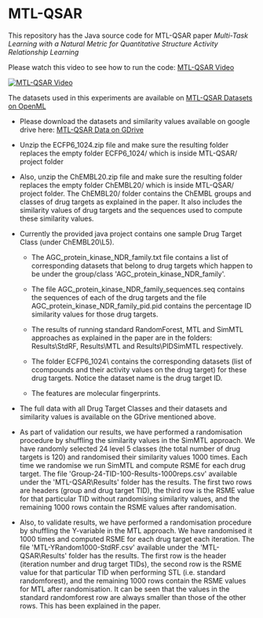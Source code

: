 # MTL-QSAR
This repository has the Java source code for MTL-QSAR paper *Multi-Task Learning with a Natural Metric for Quantitative Structure Activity Relationship Learning*

Please watch this video to see how to run the code: <a href="https://youtu.be/mZOr0HVwbKM" target="_blank">MTL-QSAR Video</a>

[![MTL-QSAR Video](https://img.youtube.com/vi/mZOr0HVwbKM/0.jpg)](https://www.youtube.com/watch?v=mZOr0HVwbKM "MTL-QSAR Video")



The datasets used in this experiments are available on <a href="https://www.openml.org/s/3" target="blank">MTL-QSAR Datasets on OpenML</a> 

* Please download the datasets and similarity values available on google drive here: <a href="https://drive.google.com/drive/folders/1WCQWIe7wlVfQ7vbwZgHXQy3YDRAPMUte?usp=sharing" target="_blank">MTL-QSAR Data on GDrive</a> 

* Unzip the ECFP6_1024.zip file and make sure the resulting folder replaces the empty folder ECFP6_1024/ which is inside MTL-QSAR/ project folder

* Also, unzip the ChEMBL20.zip file and make sure the resulting folder replaces the empty folder ChEMBL20/ which is inside MTL-QSAR/ project folder. The ChEMBL20/ folder contains the ChEMBL groups and classes of drug targets as explained in the paper. It also includes the similarity values of drug targets and the sequences used to compute these similarity values. 

* Currently the provided java project contains one sample Drug Target Class (under ChEMBL20\L5). 
  * The AGC_protein_kinase_NDR_family.txt file contains a list of corresponding datasets that belong to drug targets which happen to be under the group/class 'AGC_protein_kinase_NDR_family'. 
  * The file AGC_protein_kinase_NDR_family_sequences.seq contains the sequences of each of the drug targets and the file AGC_protein_kinase_NDR_family_pid.pid contains the percentage ID similarity values for those drug targets. 
  * The results of running standard RandomForest, MTL and SimMTL approaches as explained in the paper are in the folders: Results\StdRF, Results\MTL and Results\PIDSimMTL respectively. 
  * The folder ECFP6_1024\ contains the corresponding datasets (list of ccompounds and their activity values on the drug target) for these drug targets. Notice the dataset name is the drug target ID. 
  
  * The features are molecular fingerprints.

* The full data with all Drug Target Classes and their datasets and similarity values is available on the GDrive mentioned above.

* As part of validation our results, we have performed a randomisation procedure by shuffling the similarity values in the SimMTL approach. We have randomly selected 24 level 5 classes (the total number of drug targets is 120) and randomised their similarity values 1000 times. Each time we randomise we run SimMTL and compute RSME for each drug target. The file 'Group-24-TID-100-Results-1000reps.csv' available under the 'MTL-QSAR\Results' folder has the results. The first two rows are headers (group and drug target TID), the third row is the RSME value for that particular TID without randomising similarity values, and the remaining 1000 rows contain the RSME values after randomisation.

* Also, to validate results, we have performed a randomisation procedure by shuffling the Y-variable in the MTL approach. We have randomised it 1000 times and computed RSME for each drug target each iteration. The file 'MTL-YRandom1000-StdRF.csv' available under the 'MTL-QSAR\Results' folder has the results. The first row is the header (iteration number and drug target TIDs), the second row is the RSME value for that particular TID when performing STL (i.e. standard randomforest), and the remaining 1000 rows contain the RSME values for MTL after randomisation. It can be seen that the values in the standard randomforest row are always smaller than those of the other rows. This has been explained in the paper.



